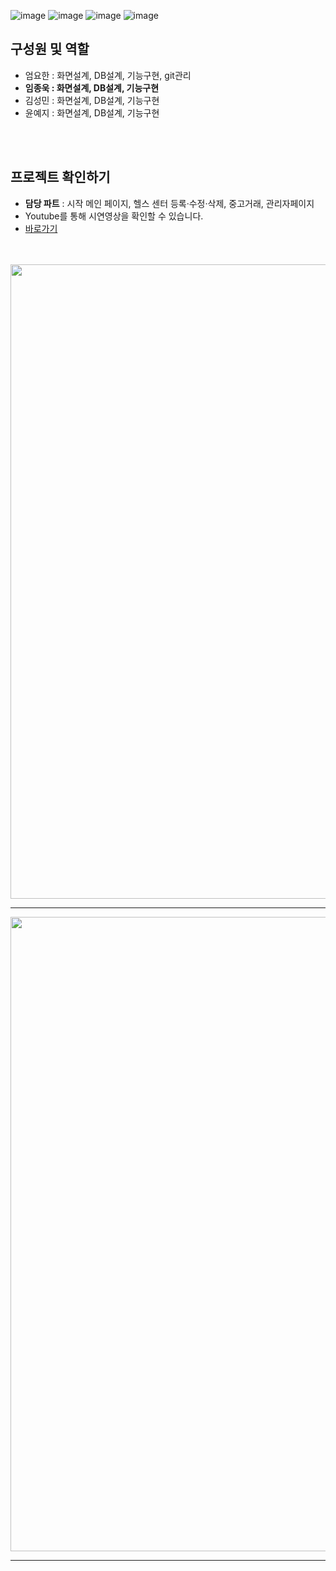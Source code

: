 ![image](https://user-images.githubusercontent.com/87286684/202957343-72709ea5-9e34-4011-8da2-e9f1b9602627.png)
![image](https://user-images.githubusercontent.com/87286684/202957400-cbb69609-e75d-4cbf-8720-264b0682decb.png)
![image](https://user-images.githubusercontent.com/87286684/202957457-6a51272b-2532-419b-9a3e-4a22e30e889f.png)
![image](https://user-images.githubusercontent.com/87286684/202959433-48133da3-e53f-4e9b-85d5-ca2d2c4a569b.png)

<h2>구성원 및 역할</h2>
<ul> 
  <li>엄요한 : 화면설계, DB설계, 기능구현, git관리</li>
  <li><b>임종욱 : 화면설계, DB설계, 기능구현</b></li>
  <li>김성민 : 화면설계, DB설계, 기능구현</li>
  <li>윤예지 : 화면설계, DB설계, 기능구현</li>
</ul>
<br><br>
<h2>프로젝트 확인하기</h2>
<ul>
  <li><b>담당 파트</b> : 시작 메인 페이지, 헬스 센터 등록·수정·삭제, 중고거래, 관리자페이지</li>
  <li>Youtube를 통해 시연영상을 확인할 수 있습니다.</li>
  <li><a href="https://youtu.be/bjNPvN22Aug">바로가기</a></li>
</ul>
<br><br>
<img width="1015" src="https://user-images.githubusercontent.com/87286684/202960077-21b49219-505e-4f72-83f8-a62bf1e3d55d.png">
<hr>
<img width="1015" src="https://user-images.githubusercontent.com/87286684/202960256-7a8343db-4b07-4b3d-872b-e9d66f4bd300.png">
<hr>




